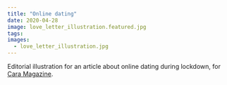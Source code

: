 ```yaml
---
title: "Online dating"
date: 2020-04-28
image: love_letter_illustration.featured.jpg
tags:
images:
  - love_letter_illustration.jpg
---
```


Editorial illustration for an article about online dating during lockdown, for [Cara Magazine](http://cara.cymru/).
